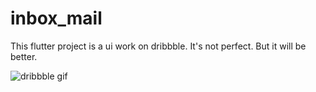 # inbox_mail

This flutter project is a ui work on dribbble. It's not perfect. But it will be better.

![dribbble gif](https://cdn.dribbble.com/users/1969947/screenshots/4749691/800-600_1.gif)


